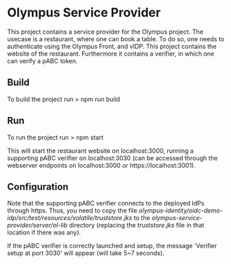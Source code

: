 # Olympus Service Provider
This project contains a service provider for the Olympus project.
The usecase is a restaurant, where one can book a table. To do so, one needs to authenticate using the Olympus Front, and vIDP.
This project contains the website of the restaurant. Furthermore it contains a verifier, in which one can verify a pABC token.

## Build
To build the project run 
    > npm run build

## Run
To run the project run
    > npm start

This will start the restaurant website on localhost:3000, running a supporting pABC verifier on localhost:3030 (can be accessed through the webserver endpoints on localhost:3000 or https://localhost:3001).

## Configuration
Note that the supporting pABC verifier connects to the deployed IdPs through https. Thus, you need to copy the file *olympus-identity/oidc-demo-idp/src/test/resources/volatile/truststore.jks* to the *olympus-service-provider/server/ol-lib* directory (replacing the *truststore.jks* file in that location if there was any). 

If the pABC verifier is correctly launched and setup, the message 'Verifier setup at port 3030' will appear (will take 5~7 seconds).

